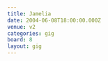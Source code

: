 ```yaml
---
title: Jamelia
date: 2004-06-08T18:00:00.000Z
venue: v2
categories: gig
board: 8
layout: gig
---
```

